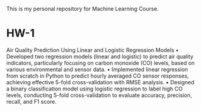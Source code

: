 This is my personal repository for Machine Learning Course.

# HW-1
Air Quality Prediction Using Linear and Logistic Regression Models
• Developed two regression models (linear and logistic) to predict air quality indicators, particularly focusing on carbon
monoxide (CO) levels, based on various environmental and sensor data.
• Implemented linear regression from scratch in Python to predict hourly averaged CO sensor responses, achieving effective
5-fold cross-validation with RMSE analysis.
• Designed a binary classification model using logistic regression to label high CO levels, conducting 5-fold cross-validation to
evaluate accuracy, precision, recall, and F1 score.
